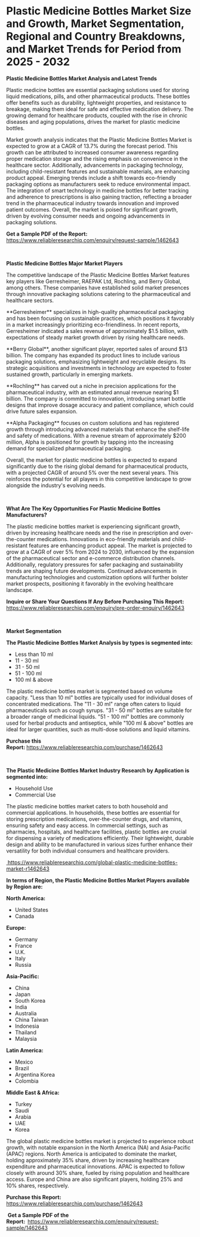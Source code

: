 <p><h1>Plastic Medicine Bottles Market Size and Growth, Market Segmentation, Regional and Country Breakdowns, and Market Trends for Period from 2025 -  2032</h1></p><p><strong>Plastic Medicine Bottles Market Analysis and Latest Trends</strong></p>
<p><p>Plastic medicine bottles are essential packaging solutions used for storing liquid medications, pills, and other pharmaceutical products. These bottles offer benefits such as durability, lightweight properties, and resistance to breakage, making them ideal for safe and effective medication delivery. The growing demand for healthcare products, coupled with the rise in chronic diseases and aging populations, drives the market for plastic medicine bottles.</p><p>Market growth analysis indicates that the Plastic Medicine Bottles Market is expected to grow at a CAGR of 13.7% during the forecast period. This growth can be attributed to increased consumer awareness regarding proper medication storage and the rising emphasis on convenience in the healthcare sector. Additionally, advancements in packaging technology, including child-resistant features and sustainable materials, are enhancing product appeal. Emerging trends include a shift towards eco-friendly packaging options as manufacturers seek to reduce environmental impact. The integration of smart technology in medicine bottles for better tracking and adherence to prescriptions is also gaining traction, reflecting a broader trend in the pharmaceutical industry towards innovation and improved patient outcomes. Overall, the market is poised for significant growth, driven by evolving consumer needs and ongoing advancements in packaging solutions.</p></p>
<p><strong>Get a Sample PDF of the Report:&nbsp;</strong> <a href="https://www.reliableresearchiq.com/enquiry/request-sample/1462643?utm_campaign=3071&utm_medium=2&utm_source=Github&utm_content=ia&utm_term=13042025&utm_id=plastic-medicine-bottles">https://www.reliableresearchiq.com/enquiry/request-sample/1462643</a></p>
<p>&nbsp;</p>
<p><strong>Plastic Medicine Bottles Major Market Players</strong></p>
<p><p>The competitive landscape of the Plastic Medicine Bottles Market features key players like Gerresheimer, RAEPAK Ltd, Rochling, and Berry Global, among others. These companies have established solid market presences through innovative packaging solutions catering to the pharmaceutical and healthcare sectors.</p><p>**Gerresheimer** specializes in high-quality pharmaceutical packaging and has been focusing on sustainable practices, which positions it favorably in a market increasingly prioritizing eco-friendliness. In recent reports, Gerresheimer indicated a sales revenue of approximately $1.5 billion, with expectations of steady market growth driven by rising healthcare needs.</p><p>**Berry Global**, another significant player, reported sales of around $13 billion. The company has expanded its product lines to include various packaging solutions, emphasizing lightweight and recyclable designs. Its strategic acquisitions and investments in technology are expected to foster sustained growth, particularly in emerging markets.</p><p>**Rochling** has carved out a niche in precision applications for the pharmaceutical industry, with an estimated annual revenue nearing $1 billion. The company is committed to innovation, introducing smart bottle designs that improve dosage accuracy and patient compliance, which could drive future sales expansion.</p><p>**Alpha Packaging** focuses on custom solutions and has registered growth through introducing advanced materials that enhance the shelf-life and safety of medications. With a revenue stream of approximately $200 million, Alpha is positioned for growth by tapping into the increasing demand for specialized pharmaceutical packaging.</p><p>Overall, the market for plastic medicine bottles is expected to expand significantly due to the rising global demand for pharmaceutical products, with a projected CAGR of around 5% over the next several years. This reinforces the potential for all players in this competitive landscape to grow alongside the industry's evolving needs.</p></p>
<p>&nbsp;</p>
<p><strong>What Are The Key Opportunities For Plastic Medicine Bottles Manufacturers?</strong></p>
<p><p>The plastic medicine bottles market is experiencing significant growth, driven by increasing healthcare needs and the rise in prescription and over-the-counter medications. Innovations in eco-friendly materials and child-resistant features are enhancing product appeal. The market is projected to grow at a CAGR of over 5% from 2024 to 2030, influenced by the expansion of the pharmaceutical sector and e-commerce distribution channels. Additionally, regulatory pressures for safer packaging and sustainability trends are shaping future developments. Continued advancements in manufacturing technologies and customization options will further bolster market prospects, positioning it favorably in the evolving healthcare landscape.</p></p>
<p><strong>Inquire or Share Your Questions If Any Before Purchasing This Report:</strong> <a href="https://www.reliableresearchiq.com/enquiry/pre-order-enquiry/1462643?utm_campaign=3071&utm_medium=2&utm_source=Github&utm_content=ia&utm_term=13042025&utm_id=plastic-medicine-bottles">https://www.reliableresearchiq.com/enquiry/pre-order-enquiry/1462643</a></p>
<p>&nbsp;</p>
<p><strong>Market Segmentation</strong></p>
<p><strong>The Plastic Medicine Bottles Market Analysis by types is segmented into:</strong></p>
<p><ul><li>Less than 10 ml</li><li>11 - 30 ml</li><li>31 - 50 ml</li><li>51 - 100 ml</li><li>100 ml & above</li></ul></p>
<p><p>The plastic medicine bottles market is segmented based on volume capacity. "Less than 10 ml" bottles are typically used for individual doses of concentrated medications. The "11 - 30 ml" range often caters to liquid pharmaceuticals such as cough syrups. "31 - 50 ml" bottles are suitable for a broader range of medicinal liquids. "51 - 100 ml" bottles are commonly used for herbal products and antiseptics, while "100 ml & above" bottles are ideal for larger quantities, such as multi-dose solutions and liquid vitamins.</p></p>
<p><strong>Purchase this Report:&nbsp;</strong><a href="https://www.reliableresearchiq.com/purchase/1462643?utm_campaign=3071&utm_medium=2&utm_source=Github&utm_content=ia&utm_term=13042025&utm_id=plastic-medicine-bottles">https://www.reliableresearchiq.com/purchase/1462643</a></p>
<p>&nbsp;</p>
<p><strong>The Plastic Medicine Bottles Market Industry Research by Application is segmented into:</strong></p>
<p><ul><li>Household Use</li><li>Commercial Use</li></ul></p>
<p><p>The plastic medicine bottles market caters to both household and commercial applications. In households, these bottles are essential for storing prescription medications, over-the-counter drugs, and vitamins, ensuring safety and easy access. In commercial settings, such as pharmacies, hospitals, and healthcare facilities, plastic bottles are crucial for dispensing a variety of medications efficiently. Their lightweight, durable design and ability to be manufactured in various sizes further enhance their versatility for both individual consumers and healthcare providers.</p></p>
<p><a href="https://www.reliableresearchiq.com/global-plastic-medicine-bottles-market-r1462643?utm_campaign=3071&utm_medium=2&utm_source=Github&utm_content=ia&utm_term=13042025&utm_id=plastic-medicine-bottles">&nbsp;https://www.reliableresearchiq.com/global-plastic-medicine-bottles-market-r1462643</a></p>
<p><strong>In terms of Region, the Plastic Medicine Bottles Market Players available by Region are:</strong></p>
<p>
    <p> <strong> North America: </strong>
        <ul>
            <li>United States</li>
            <li>Canada</li>
        </ul>
        </p> 
    <p> <strong> Europe: </strong>
        <ul>
            <li>Germany</li>
            <li>France</li>
            <li>U.K.</li>
            <li>Italy</li>
            <li>Russia</li>
        </ul>
        </p> 
    <p> <strong> Asia-Pacific: </strong>
        <ul>
            <li>China</li>
            <li>Japan</li>
            <li>South Korea</li>
            <li>India</li>
            <li>Australia</li>
            <li>China Taiwan</li>
            <li>Indonesia</li>
            <li>Thailand</li>
            <li>Malaysia</li>
        </ul>
        </p> 
    <p> <strong> Latin America: </strong>
        <ul>
            <li>Mexico</li>
            <li>Brazil</li>
            <li>Argentina Korea</li>
            <li>Colombia</li>
        </ul>
        </p> 
    <p> <strong> Middle East & Africa: </strong>
        <ul>
            <li>Turkey</li>
            <li>Saudi</li>
            <li>Arabia</li>
            <li>UAE</li>
            <li>Korea</li>
        </ul>
    </p>
    </p>
<p><p>The global plastic medicine bottles market is projected to experience robust growth, with notable expansion in the North America (NA) and Asia-Pacific (APAC) regions. North America is anticipated to dominate the market, holding approximately 35% share, driven by increasing healthcare expenditure and pharmaceutical innovations. APAC is expected to follow closely with around 30% share, fueled by rising population and healthcare access. Europe and China are also significant players, holding 25% and 10% shares, respectively.</p></p>
<p><strong>Purchase this Report: </strong><a href="https://www.reliableresearchiq.com/purchase/1462643?utm_campaign=3071&utm_medium=2&utm_source=Github&utm_content=ia&utm_term=13042025&utm_id=plastic-medicine-bottles">https://www.reliableresearchiq.com/purchase/1462643</a></p>
<p>&nbsp;<strong>Get a Sample PDF of the Report:&nbsp;&nbsp;</strong><a href="https://www.reliableresearchiq.com/enquiry/request-sample/1462643?utm_campaign=3071&utm_medium=2&utm_source=Github&utm_content=ia&utm_term=13042025&utm_id=plastic-medicine-bottles">https://www.reliableresearchiq.com/enquiry/request-sample/1462643</a></p>
<p><strong></strong></p>
<p><p></p><p></p><p></p></p>